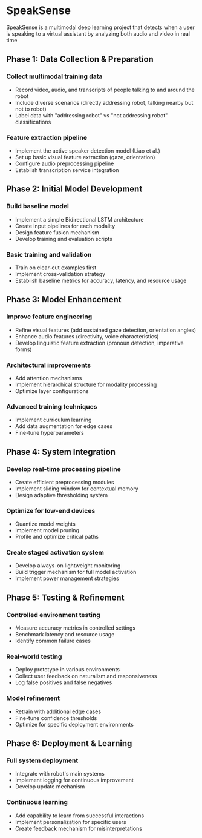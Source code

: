# SpeakSense
SpeakSense is a multimodal deep learning project that detects when a user is speaking to a virtual assistant by analyzing both audio and video in real time

## Phase 1: Data Collection & Preparation

### Collect multimodal training data
- Record video, audio, and transcripts of people talking to and around the robot
- Include diverse scenarios (directly addressing robot, talking nearby but not to robot)
- Label data with "addressing robot" vs "not addressing robot" classifications

### Feature extraction pipeline
- Implement the active speaker detection model (Liao et al.)
- Set up basic visual feature extraction (gaze, orientation)
- Configure audio preprocessing pipeline
- Establish transcription service integration

## Phase 2: Initial Model Development

### Build baseline model
- Implement a simple Bidirectional LSTM architecture
- Create input pipelines for each modality
- Design feature fusion mechanism
- Develop training and evaluation scripts

### Basic training and validation
- Train on clear-cut examples first
- Implement cross-validation strategy
- Establish baseline metrics for accuracy, latency, and resource usage

## Phase 3: Model Enhancement

### Improve feature engineering
- Refine visual features (add sustained gaze detection, orientation angles)
- Enhance audio features (directivity, voice characteristics)
- Develop linguistic feature extraction (pronoun detection, imperative forms)

### Architectural improvements
- Add attention mechanisms
- Implement hierarchical structure for modality processing
- Optimize layer configurations

### Advanced training techniques
- Implement curriculum learning
- Add data augmentation for edge cases
- Fine-tune hyperparameters

## Phase 4: System Integration

### Develop real-time processing pipeline
- Create efficient preprocessing modules
- Implement sliding window for contextual memory
- Design adaptive thresholding system

### Optimize for low-end devices
- Quantize model weights
- Implement model pruning
- Profile and optimize critical paths

### Create staged activation system
- Develop always-on lightweight monitoring
- Build trigger mechanism for full model activation
- Implement power management strategies

## Phase 5: Testing & Refinement

### Controlled environment testing
- Measure accuracy metrics in controlled settings
- Benchmark latency and resource usage
- Identify common failure cases

### Real-world testing
- Deploy prototype in various environments
- Collect user feedback on naturalism and responsiveness
- Log false positives and false negatives

### Model refinement
- Retrain with additional edge cases
- Fine-tune confidence thresholds
- Optimize for specific deployment environments

## Phase 6: Deployment & Learning

### Full system deployment
- Integrate with robot's main systems
- Implement logging for continuous improvement
- Develop update mechanism

### Continuous learning
- Add capability to learn from successful interactions
- Implement personalization for specific users
- Create feedback mechanism for misinterpretations